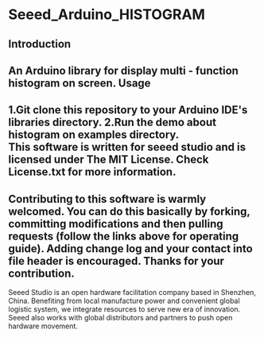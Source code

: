 Seeed_Arduino_HISTOGRAM
============================================================
Introduction
------------------------------------------------------------
An Arduino library for display multi - function histogram on screen.
Usage
------------------------------------------------------------
1.Git clone this repository to your Arduino IDE's libraries directory.
2.Run the demo about histogram on examples directory.<br>
This software is written for seeed studio and is licensed under The MIT License. Check License.txt for more information.
-
Contributing to this software is warmly welcomed. You can do this basically by
forking, committing modifications and then pulling requests (follow the links above
for operating guide). Adding change log and your contact into file header is encouraged.
Thanks for your contribution.
-
Seeed Studio is an open hardware facilitation company based in Shenzhen, China.
Benefiting from local manufacture power and convenient global logistic system,
we integrate resources to serve new era of innovation. Seeed also works with
global distributors and partners to push open hardware movement.
